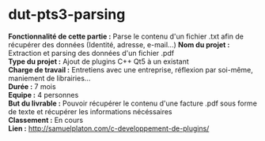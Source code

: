 # dut-pts3-parsing

**Fonctionnalité de cette partie :** Parse le contenu d'un fichier .txt afin de récupérer des données (Identité, adresse, e-mail...)
**Nom du projet :** Extraction et parsing des données d'un fichier .pdf   
**Type du projet :** Ajout de plugins C++ Qt5 à un existant   
**Charge de travail :** Entretiens avec une entreprise, réflexion par soi-même, maniement de librairies...       
**Durée :** 7 mois      
**Equipe :** 4 personnes       
**But du livrable :** Pouvoir récupérer le contenu d'une facture .pdf sous forme de texte et récupérer les informations nécéssaires       
**Classement :** En cours       
**Lien :** http://samuelplaton.com/c-developpement-de-plugins/
